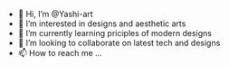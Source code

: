 - 👋 Hi, I’m @Yashi-art
- 👀 I’m interested in designs and aesthetic arts
- 🌱 I’m currently learning priciples of modern designs
- 💞️ I’m looking to collaborate on latest tech and designs
- 📫 How to reach me ...

<!---
Yashi-art/Yashi-art is a ✨ special ✨ repository because its `README.md` (this file) appears on your GitHub profile.
You can click the Preview link to take a look at your changes.
--->
